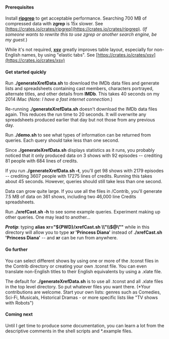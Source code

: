 #### Prerequisites

Install **[ripgrep](https://crates.io/crates/xsv)** to get acceptable performance.
Searching 700 MB of compressed data with **zgrep** is 15x slower. See
[https://crates.io/crates/ripgrep](https://crates.io/crates/ripgrep). (*If someone wants to rewrite this to use
zgrep or another search engine, be my guest.*)

While it's not required, **[xsv](https://crates.io/crates/xsv)** greatly improves
table layout, especially for non-English names, by using "elastic tabs". See
[https://crates.io/crates/xsv](https://crates.io/crates/xsv)

#### Get started quickly

Run **./generateXrefData.sh** to download the IMDb data files and generate lists
and spreadsheets containing cast members, characters portrayed, alternate titles,
and other details from **IMDb**. This
takes 40 seconds on my 2014 iMac (*Note: I have a fast internet connection.*)

Re-running **./generateXrefData.sh** doesn't download the IMDb data files again.
This reduces the run time to 20 seconds. It will overwrite any spreadsheets
produced earlier that day but not those from any previous day.

Run **./demo.sh** to see what types of information can be returned from queries.
Each query should take less than one second.

Since **./generateXrefData.sh** displays statistics as it runs, you probably
noticed that it only produced data on 3 shows with 92 episodes -- crediting 81
people with 684 lines of credits.

If you run **./generateXrefData.sh -t**, you'll get 98 shows with 2179
episodes -- crediting 3607 people with 17275 lines of credits. Running this takes
about 45 seconds. However, queries should still take less than one second.

Data can grow quite large. If you use all the files in /Contrib, you'll generate
7.5 MB of data on 361 shows, including two 46,000 line Credits spreadsheets.

Run **./xrefCast.sh -h** to see some example queries. Experiment making up other
queries. One may lead to another...

***Protip***: typing **alias xr="${PWD}/xrefCast.sh \\"\\$@\\""** 
while in this directory will allow you to type **xr 'Princess Diana'** instead of
**./xrefCast.sh 'Princess Diana'** -- and **xr** can be run from anywhere.

#### Go further

You can select different shows by using one or more of the .tconst files in the
Contrib directory or creating your own .tconst file. You can even translate
non-English titles to their English equivalents by using a .xlate file.

The default for **./generateXrefData.sh** is to use all .tconst and all .xlate
files in the top level directory. So put whatever files you want there.  (*Your
contributions are welcome. Start your own lists: genres such as Comedies, Sci-Fi,
Musicals, Historical Dramas - or more specific lists like "TV shows with Robots")

#### Coming next

Until I get time to produce some documentation, you can learn a lot from the
descriptive comments in the shell scripts and *.example files.
